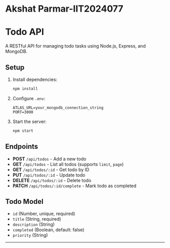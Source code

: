 # Akshat Parmar-IIT2024077

# Todo API

A RESTful API for managing todo tasks using Node.js, Express, and MongoDB.

## Setup
1. Install dependencies:
   ```bash
   npm install
   ```
2. Configure `.env`:
   ```env
   ATLAS_URL=your_mongodb_connection_string
   PORT=3000
   ```
3. Start the server:
   ```bash
   npm start
   ```

## Endpoints
- **POST** `/api/todos` - Add a new todo
- **GET** `/api/todos` - List all todos (supports `limit`, `page`)
- **GET** `/api/todos/:id` - Get todo by ID
- **PUT** `/api/todos/:id` - Update todo
- **DELETE** `/api/todos/:id` - Delete todo
- **PATCH** `/api/todos/:id/complete` - Mark todo as completed

## Todo Model
- `id` (Number, unique, required)
- `title` (String, required)
- `description` (String)
- `completed` (Boolean, default: false)
- `priority` (String)

---

